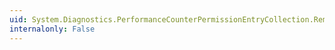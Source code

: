 ```yaml
---
uid: System.Diagnostics.PerformanceCounterPermissionEntryCollection.Remove(System.Diagnostics.PerformanceCounterPermissionEntry)
internalonly: False
---
```

